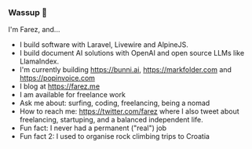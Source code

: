 ### Wassup 👋

I'm Farez, and...

- I build software with Laravel, Livewire and AlpineJS.
- I build document AI solutions with OpenAI and open source LLMs like LlamaIndex.
- I'm currently building https://bunni.ai, https://markfolder.com and https://popinvoice.com
- I blog at https://farez.me
- I am available for freelance work
- Ask me about: surfing, coding, freelancing, being a nomad
- How to reach me: https://twitter.com/farez where I also tweet about freelancing, startuping, and a balanced independent life.
- Fun fact: I never had a permanent ("real") job
- Fun fact 2: I used to organise rock climbing trips to Croatia

<!--
**farez/farez** is a ✨ _special_ ✨ repository because its `README.md` (this file) appears on your GitHub profile.

Here are some ideas to get you started:

- 🔭 I’m currently working on ...
- 🌱 I’m currently learning ...
- 👯 I’m looking to collaborate on ...
- 🤔 I’m looking for help with ...
- 💬 Ask me about ...
- 📫 How to reach me: ...
- 😄 Pronouns: ...
- ⚡ Fun fact: ...
-->
